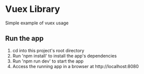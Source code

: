 # Vuex Library

Simple example of vuex usage

## Run the app

1. cd into this project's root directory
2. Run 'npm install' to install the app's dependencies
3. Run 'npm run dev' to start the app
4. Access the running app in a browser at http://localhost:8080
